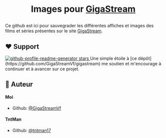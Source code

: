 
# <p align="center">Images pour [GigaStream](https://gigastreamvf.github.io/gigastream)</p>

Ce github est ici pour sauvegrader les différentes affiches et images des films et séries présentes sur le site [GigaStream](https://gigastreamvf.github.io/gigastream).
        
## ❤️ Support  
<a href="https://github.com/starc007/readmi/stargazers" target="blank">
<img src="https://img.shields.io/github/stars/starc007/readmi?style=flat-square" alt="github-profile-readme-generator stars"/>
</a>
Une simple étoile à [ce dépôt](https://github.com/GigaStreamVf/gigastream) me soutien et m'encourage à continuer et à avancer sur ce projet.
        
## 🙇 Auteur
#### Moi
- Github: [@GigaStreamVf](https://github.com/GigaStreamVf/)
#### TntMan
- Github: [@tntman17](https://github.com/tntman17)
        
